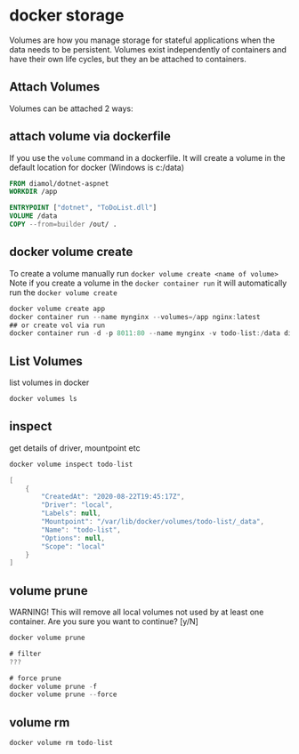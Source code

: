 # docker storage

Volumes are how you manage storage for stateful applications when the data needs to be persistent. Volumes exist independently of containers and have their own life cycles, but they an be attached to containers.

## Attach Volumes

Volumes can be attached 2 ways:

## attach volume via dockerfile

If you use the `volume` command in a dockerfile. It will create a volume in the default location for docker (Windows is c:/data)

``` dockerfile
FROM diamol/dotnet-aspnet
WORKDIR /app

ENTRYPOINT ["dotnet", "ToDoList.dll"]
VOLUME /data
COPY --from=builder /out/ .
```

## docker volume create

To create a volume manually run `docker volume create <name of volume>` Note if you create a volume in the `docker container run` it will automatically run the `docker volume create`

``` c#
docker volume create app
docker container run --name mynginx --volumes=/app nginx:latest
## or create vol via run
docker container run -d -p 8011:80 --name mynginx -v todo-list:/data diamol/ch06-todo-list
```

## List Volumes

list volumes in docker

``` c#
docker volumes ls
```

## inspect

get details of driver, mountpoint etc

``` c#
docker volume inspect todo-list

[
    {
        "CreatedAt": "2020-08-22T19:45:17Z",
        "Driver": "local",
        "Labels": null,
        "Mountpoint": "/var/lib/docker/volumes/todo-list/_data",
        "Name": "todo-list",
        "Options": null,
        "Scope": "local"
    }
]
```

## volume prune

WARNING! This will remove all local volumes not used by at least one container.
Are you sure you want to continue? [y/N]

``` c#
docker volume prune

# filter
???

# force prune
docker volume prune -f
docker volume prune --force
```

## volume rm

``` c#
docker volume rm todo-list
```






